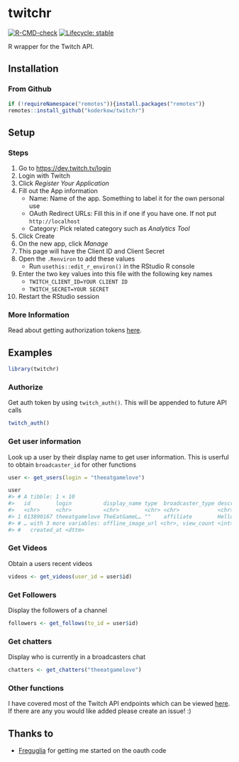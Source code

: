 
<!-- README.md is generated from README.Rmd. Please edit that file -->

# twitchr

<!-- badges: start -->

[![R-CMD-check](https://github.com/KoderKow/twitchr/workflows/R-CMD-check/badge.svg)](https://github.com/KoderKow/twitchr/actions)
[![Lifecycle:
stable](https://img.shields.io/badge/lifecycle-stable-brightgreen.svg)](https://lifecycle.r-lib.org/articles/stages.html#stable)
<!-- badges: end -->

R wrapper for the Twitch API.

## Installation

### From Github

``` r
if (!requireNamespace("remotes")){install.packages("remotes")}
remotes::install_github("koderkow/twitchr")
```

## Setup

### Steps

1.  Go to <https://dev.twitch.tv/login>
2.  Login with Twitch
3.  Click *Register Your Application*
4.  Fill out the App information
      - Name: Name of the app. Something to label it for the own
        personal use
      - OAuth Redirect URLs: Fill this in if one if you have one. If not
        put `http://localhost`
      - Category: Pick related category such as *Analytics Tool*
5.  Click Create
6.  On the new app, click *Manage*
7.  This page will have the Client ID and Client Secret
8.  Open the `.Renviron` to add these values
      - Run `usethis::edit_r_environ()` in the RStudio R console
9.  Enter the two key values into this file with the following key names
      - `TWITCH_CLIENT_ID=YOUR CLIENT ID`
      - `TWITCH_SECRET=YOUR SECRET`
10. Restart the RStudio session

### More Information

Read about getting authorization tokens
[here](https://dev.twitch.tv/docs/authentication/).

## Examples

``` r
library(twitchr)
```

### Authorize

Get auth token by using `twitch_auth()`. This will be appended to future
API calls

``` r
twitch_auth()
```

### Get user information

Look up a user by their display name to get user information. This is
userful to obtain `broadcaster_id` for other functions

``` r
user <- get_users(login = "theeatgamelove")

user
#> # A tibble: 1 × 10
#>   id        login          display_name type  broadcaster_type description profile_image_u…
#>   <chr>     <chr>          <chr>        <chr> <chr>            <chr>       <chr>           
#> 1 613890167 theeatgamelove TheEatGameL… ""    affiliate        Hello frie… https://static-…
#> # … with 3 more variables: offline_image_url <chr>, view_count <int>,
#> #   created_at <dttm>
```

### Get Videos

Obtain a users recent videos

``` r
videos <- get_videos(user_id = user$id)
```

### Get Followers

Display the followers of a channel

``` r
followers <- get_follows(to_id = user$id)
```

### Get chatters

Display who is currently in a broadcasters chat

``` r
chatters <- get_chatters("theeatgamelove")
```

### Other functions

I have covered most of the Twitch API endpoints which can be viewed
[here](https://koderkow.github.io/twitchr/reference/index.html). If
there are any you would like added please create an issue\! :)

## Thanks to

  - [Freguglia](https://github.com/Freguglia/rTwitchAPI/) for getting me
    started on the oauth code
